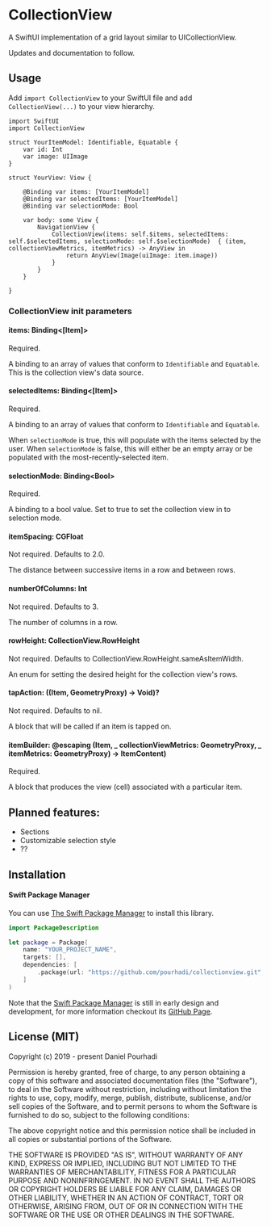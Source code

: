 # CollectionView

A SwiftUI implementation of a grid layout similar to UICollectionView.

Updates and documentation to follow.

## Usage

Add `import CollectionView` to your SwiftUI file and add `CollectionView(...)` to your view hierarchy. 

```
import SwiftUI
import CollectionView

struct YourItemModel: Identifiable, Equatable {
    var id: Int
    var image: UIImage
}

struct YourView: View {

    @Binding var items: [YourItemModel]
    @Binding var selectedItems: [YourItemModel]
    @Binding var selectionMode: Bool
    
    var body: some View {
        NavigationView {
            CollectionView(items: self.$items, selectedItems: self.$selectedItems, selectionMode: self.$selectionMode)  { (item, collectionViewMetrics, itemMetrics) -> AnyView in
                return AnyView(Image(uiImage: item.image))
            }
        }
    }

}

```

### CollectionView init parameters

#### items: Binding<[Item]>

Required. 

A binding to an array of values that conform to `Identifiable` and `Equatable`. This is the collection view's data source.

#### selectedItems: Binding<[Item]>

Required.

A binding to an array of values that conform to `Identifiable` and `Equatable`.

When `selectionMode` is true, this will populate with the items selected by the user. When `selectionMode` is false, this will either be an empty array or be populated with the most-recently-selected item.

#### selectionMode: Binding\<Bool\>

Required.

A binding to a bool value. Set to true to set the collection view in to selection mode.

#### itemSpacing: CGFloat

Not required. Defaults to 2.0.

The distance between successive items in a row and between rows.

#### numberOfColumns: Int

Not required. Defaults to 3.

The number of columns in a row.

#### rowHeight: CollectionView.RowHeight

Not required. Defaults to CollectionView.RowHeight.sameAsItemWidth.

An enum for setting the desired height for the collection view's rows.

#### tapAction: ((Item, GeometryProxy) -> Void)?

Not required. Defaults to nil.

A block that will be called if an item is tapped on.

#### itemBuilder: @escaping (Item, _ collectionViewMetrics: GeometryProxy, _ itemMetrics: GeometryProxy) -> ItemContent)

Required.

A block that produces the view (cell) associated with a particular item.

## Planned features:
* Sections
* Customizable selection style
* ??

## Installation

#### Swift Package Manager
You can use [The Swift Package Manager](https://swift.org/package-manager) to install this library.

```swift
import PackageDescription

let package = Package(
    name: "YOUR_PROJECT_NAME",
    targets: [],
    dependencies: [
        .package(url: "https://github.com/pourhadi/collectionview.git", .branch("master"))    
    ]
)
```

Note that the [Swift Package Manager](https://swift.org/package-manager) is still in early design and development, for more information checkout its [GitHub Page](https://github.com/apple/swift-package-manager).

## License (MIT)

Copyright (c) 2019 - present Daniel Pourhadi

Permission is hereby granted, free of charge, to any person obtaining a copy
of this software and associated documentation files (the "Software"), to deal
in the Software without restriction, including without limitation the rights
to use, copy, modify, merge, publish, distribute, sublicense, and/or sell
copies of the Software, and to permit persons to whom the Software is
furnished to do so, subject to the following conditions:

The above copyright notice and this permission notice shall be included in
all copies or substantial portions of the Software.

THE SOFTWARE IS PROVIDED "AS IS", WITHOUT WARRANTY OF ANY KIND, EXPRESS OR
IMPLIED, INCLUDING BUT NOT LIMITED TO THE WARRANTIES OF MERCHANTABILITY,
FITNESS FOR A PARTICULAR PURPOSE AND NONINFRINGEMENT. IN NO EVENT SHALL THE
AUTHORS OR COPYRIGHT HOLDERS BE LIABLE FOR ANY CLAIM, DAMAGES OR OTHER
LIABILITY, WHETHER IN AN ACTION OF CONTRACT, TORT OR OTHERWISE, ARISING FROM,
OUT OF OR IN CONNECTION WITH THE SOFTWARE OR THE USE OR OTHER DEALINGS IN
THE SOFTWARE.
